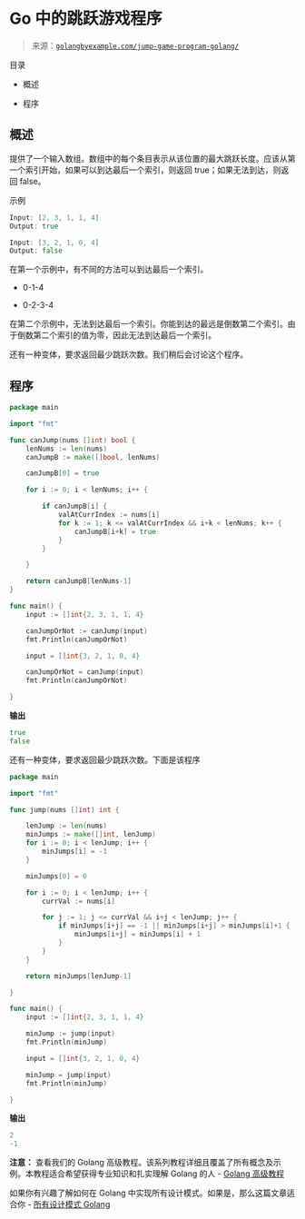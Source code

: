 <!--yml

类别：未分类

日期：2024-10-13 06:45:31

-->

# Go 中的跳跃游戏程序

> 来源：[`golangbyexample.com/jump-game-program-golang/`](https://golangbyexample.com/jump-game-program-golang/)

目录

+   概述

+   程序

## 概述

提供了一个输入数组。数组中的每个条目表示从该位置的最大跳跃长度。应该从第一个索引开始，如果可以到达最后一个索引，则返回 true；如果无法到达，则返回 false。

示例

```go
Input: [2, 3, 1, 1, 4]
Output: true

Input: [3, 2, 1, 0, 4]
Output: false
```

在第一个示例中，有不同的方法可以到达最后一个索引。

+   0-1-4

+   0-2-3-4

在第二个示例中，无法到达最后一个索引。你能到达的最远是倒数第二个索引。由于倒数第二个索引的值为零，因此无法到达最后一个索引。

还有一种变体，要求返回最少跳跃次数。我们稍后会讨论这个程序。

## **程序**

```go
package main

import "fmt"

func canJump(nums []int) bool {
	lenNums := len(nums)
	canJumpB := make([]bool, lenNums)

	canJumpB[0] = true

	for i := 0; i < lenNums; i++ {

		if canJumpB[i] {
			valAtCurrIndex := nums[i]
			for k := 1; k <= valAtCurrIndex && i+k < lenNums; k++ {
				canJumpB[i+k] = true
			}
		}

	}

	return canJumpB[lenNums-1]
}

func main() {
	input := []int{2, 3, 1, 1, 4}

	canJumpOrNot := canJump(input)
	fmt.Println(canJumpOrNot)

	input = []int{3, 2, 1, 0, 4}

	canJumpOrNot = canJump(input)
	fmt.Println(canJumpOrNot)

}
```

**输出**

```go
true
false
```

还有一种变体，要求返回最少跳跃次数。下面是该程序

```go
package main

import "fmt"

func jump(nums []int) int {

	lenJump := len(nums)
	minJumps := make([]int, lenJump)
	for i := 0; i < lenJump; i++ {
		minJumps[i] = -1
	}

	minJumps[0] = 0

	for i := 0; i < lenJump; i++ {
		currVal := nums[i]

		for j := 1; j <= currVal && i+j < lenJump; j++ {
			if minJumps[i+j] == -1 || minJumps[i+j] > minJumps[i]+1 {
				minJumps[i+j] = minJumps[i] + 1
			}
		}
	}

	return minJumps[lenJump-1]

}

func main() {
	input := []int{2, 3, 1, 1, 4}

	minJump := jump(input)
	fmt.Println(minJump)

	input = []int{3, 2, 1, 0, 4}

	minJump = jump(input)
	fmt.Println(minJump)

}
```

**输出**

```go
2
-1
```

**注意：** 查看我们的 Golang 高级教程。该系列教程详细且覆盖了所有概念及示例。本教程适合希望获得专业知识和扎实理解 Golang 的人 - [Golang 高级教程](https://golangbyexample.com/golang-comprehensive-tutorial/)

如果你有兴趣了解如何在 Golang 中实现所有设计模式。如果是，那么这篇文章适合你 - [所有设计模式 Golang](https://golangbyexample.com/all-design-patterns-golang/)


